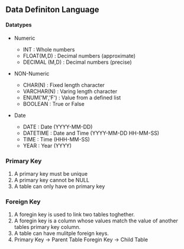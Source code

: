 ## Data Definiton Language

#### Datatypes
* Numeric
    * INT : Whole numbers
    * FLOAT(M,D) : Decimal numbers (approximate)
    * DECIMAL (M,D) : Decimal numbers (precise) 

* NON-Numeric
    * CHAR(N) : Fixed length character
    * VARCHAR(N) : Varing length character
    * ENUM('M','F') : Value from a defined list
    * BOOLEAN : True or False

* Date
    * DATE : Date (YYYY-MM-DD)
    * DATETIME : Date and Time (YYYY-MM-DD HH-MM-SS)
    * TIME : Time (HHH-MM-SS)
    * YEAR : Year (YYYY)

### Primary Key
1. A primary key must be unique
2. A primary key cannot be NULL
3. A table can only have on primary key

### Foreign Key
1. A foregin key is used to link two tables toghether.
2. A foregin key is a column whose values match the value of another tables primary key column.
3. A table can have mulitple foreign keys.
4. Primary Key -> Parent Table
   Foregin Key -> Child Table